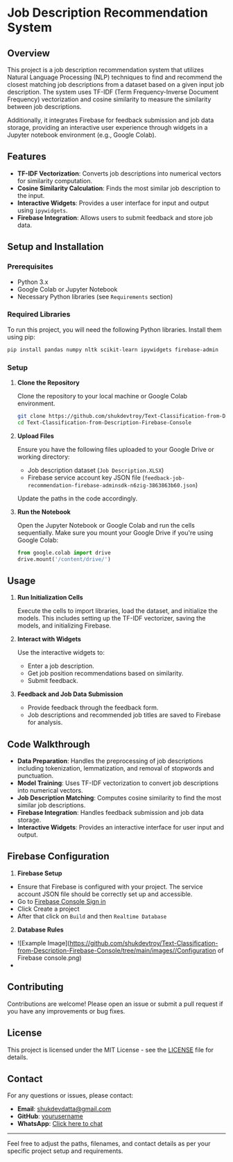 # Job Description Recommendation System

## Overview

This project is a job description recommendation system that utilizes Natural Language Processing (NLP) techniques to find and recommend the closest matching job descriptions from a dataset based on a given input job description. The system uses TF-IDF (Term Frequency-Inverse Document Frequency) vectorization and cosine similarity to measure the similarity between job descriptions. 

Additionally, it integrates Firebase for feedback submission and job data storage, providing an interactive user experience through widgets in a Jupyter notebook environment (e.g., Google Colab).

## Features

- **TF-IDF Vectorization**: Converts job descriptions into numerical vectors for similarity computation.
- **Cosine Similarity Calculation**: Finds the most similar job description to the input.
- **Interactive Widgets**: Provides a user interface for input and output using `ipywidgets`.
- **Firebase Integration**: Allows users to submit feedback and store job data.

## Setup and Installation

### Prerequisites

- Python 3.x
- Google Colab or Jupyter Notebook
- Necessary Python libraries (see `Requirements` section)

### Required Libraries

To run this project, you will need the following Python libraries. Install them using pip:

```bash
pip install pandas numpy nltk scikit-learn ipywidgets firebase-admin
```

### Setup

1. **Clone the Repository**

   Clone the repository to your local machine or Google Colab environment.

   ```bash
   git clone https://github.com/shukdevtroy/Text-Classification-from-Description-Firebase-Console.git
   cd Text-Classification-from-Description-Firebase-Console
   ```

2. **Upload Files**

   Ensure you have the following files uploaded to your Google Drive or working directory:

   - Job description dataset (`Job Description.XLSX`)
   - Firebase service account key JSON file (`feedback-job-recommendation-firebase-adminsdk-n6zig-3863863b60.json`)

   Update the paths in the code accordingly.

3. **Run the Notebook**

   Open the Jupyter Notebook or Google Colab and run the cells sequentially. Make sure you mount your Google Drive if you're using Google Colab:

   ```python
   from google.colab import drive
   drive.mount('/content/drive/')
   ```

## Usage

1. **Run Initialization Cells**

   Execute the cells to import libraries, load the dataset, and initialize the models. This includes setting up the TF-IDF vectorizer, saving the models, and initializing Firebase.

2. **Interact with Widgets**

   Use the interactive widgets to:
   
   - Enter a job description.
   - Get job position recommendations based on similarity.
   - Submit feedback.

3. **Feedback and Job Data Submission**

   - Provide feedback through the feedback form.
   - Job descriptions and recommended job titles are saved to Firebase for analysis.

## Code Walkthrough

- **Data Preparation**: Handles the preprocessing of job descriptions including tokenization, lemmatization, and removal of stopwords and punctuation.
- **Model Training**: Uses TF-IDF vectorization to convert job descriptions into numerical vectors.
- **Job Description Matching**: Computes cosine similarity to find the most similar job descriptions.
- **Firebase Integration**: Handles feedback submission and job data storage.
- **Interactive Widgets**: Provides an interactive interface for user input and output.

## Firebase Configuration

1. **Firebase Setup**

-   Ensure that Firebase is configured with your project. The service account JSON file should be correctly set up and accessible.
-   Go to [Firebase Console Sign in](https://console.firebase.google.com/u/0/)
-   Click Create a project
-   After that click on `Build` and then `Realtime Database`
   

2. **Database Rules**

-   ![Example Image](https://github.com/shukdevtroy/Text-Classification-from-Description-Firebase-Console/tree/main/images//Configuration of Firebase console.png)
-   

## Contributing

Contributions are welcome! Please open an issue or submit a pull request if you have any improvements or bug fixes.

## License

This project is licensed under the MIT License - see the [LICENSE](LICENSE) file for details.

## Contact

For any questions or issues, please contact:

- **Email**: shukdevdatta@gmail.com
- **GitHub**: [yourusername](https://github.com/shukdevtroy)
- **WhatsApp**: [Click here to chat](https://wa.me/+8801719296601)

---

Feel free to adjust the paths, filenames, and contact details as per your specific project setup and requirements.

